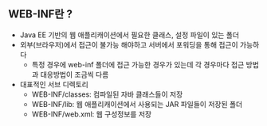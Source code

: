 ## WEB-INF란 ?
- Java EE 기반의 웹 애플리캐이션에서 필요한 클래스, 설정 파일이 있는 폴더
- 외부(브라우저)에서 접근이 불가능 해야하고 서버에서 포워딩을 통해 접근이 가능하다
  - 특정 경우에 web-inf 폴더에 접근 가능한 경우가 있는데 각 경우마다 접근 방법과 대응방법이 조금씩 다름
- 대표적인 서브 디렉토리
  - WEB-INF/classes: 컴파일된 자바 클래스들이 저장
  - WEB-INF/lib: 웹 애플리캐이션에서 사용되는 JAR 파일들이 저장된 폴더
  - WEB-INF/web.xml: 웹 구성정보를 저장
